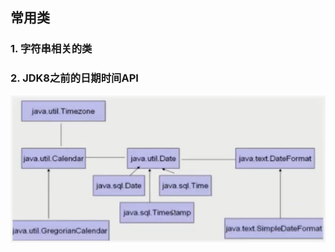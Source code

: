 ## 常用类

### 1. 字符串相关的类



### 2. JDK8之前的日期时间API

![image-20201218102813321](README.assets/image-20201218102813321.png)